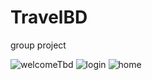 # TravelBD
group project


![welcomeTbd](https://user-images.githubusercontent.com/75209788/229156215-03ccd2eb-c34e-4217-84da-0e327ef69ff8.png)
![login](https://user-images.githubusercontent.com/75209788/229156292-6b585f54-a2ec-4a81-a41b-fa7258dfd96f.png) 
![home](https://user-images.githubusercontent.com/75209788/229156323-bddf759f-2c44-4ffa-b774-47fb1e17e6ba.png)
